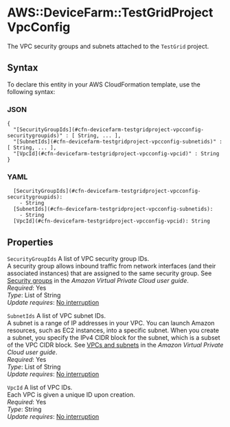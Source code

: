 # AWS::DeviceFarm::TestGridProject VpcConfig<a name="aws-properties-devicefarm-testgridproject-vpcconfig"></a>

The VPC security groups and subnets attached to the `TestGrid` project\.

## Syntax<a name="aws-properties-devicefarm-testgridproject-vpcconfig-syntax"></a>

To declare this entity in your AWS CloudFormation template, use the following syntax:

### JSON<a name="aws-properties-devicefarm-testgridproject-vpcconfig-syntax.json"></a>

```
{
  "[SecurityGroupIds](#cfn-devicefarm-testgridproject-vpcconfig-securitygroupids)" : [ String, ... ],
  "[SubnetIds](#cfn-devicefarm-testgridproject-vpcconfig-subnetids)" : [ String, ... ],
  "[VpcId](#cfn-devicefarm-testgridproject-vpcconfig-vpcid)" : String
}
```

### YAML<a name="aws-properties-devicefarm-testgridproject-vpcconfig-syntax.yaml"></a>

```
  [SecurityGroupIds](#cfn-devicefarm-testgridproject-vpcconfig-securitygroupids): 
    - String
  [SubnetIds](#cfn-devicefarm-testgridproject-vpcconfig-subnetids): 
    - String
  [VpcId](#cfn-devicefarm-testgridproject-vpcconfig-vpcid): String
```

## Properties<a name="aws-properties-devicefarm-testgridproject-vpcconfig-properties"></a>

`SecurityGroupIds`  <a name="cfn-devicefarm-testgridproject-vpcconfig-securitygroupids"></a>
A list of VPC security group IDs\.  
A security group allows inbound traffic from network interfaces \(and their associated instances\) that are assigned to the same security group\. See [Security groups](https://docs.aws.amazon.com/vpc/latest/userguide/VPC_SecurityGroups.html) in the *Amazon Virtual Private Cloud user guide*\.  
*Required*: Yes  
*Type*: List of String  
*Update requires*: [No interruption](https://docs.aws.amazon.com/AWSCloudFormation/latest/UserGuide/using-cfn-updating-stacks-update-behaviors.html#update-no-interrupt)

`SubnetIds`  <a name="cfn-devicefarm-testgridproject-vpcconfig-subnetids"></a>
A list of VPC subnet IDs\.  
A subnet is a range of IP addresses in your VPC\. You can launch Amazon resources, such as EC2 instances, into a specific subnet\. When you create a subnet, you specify the IPv4 CIDR block for the subnet, which is a subset of the VPC CIDR block\. See [VPCs and subnets](https://docs.aws.amazon.com/vpc/latest/userguide/VPC_Subnets.html) in the *Amazon Virtual Private Cloud user guide*\.   
*Required*: Yes  
*Type*: List of String  
*Update requires*: [No interruption](https://docs.aws.amazon.com/AWSCloudFormation/latest/UserGuide/using-cfn-updating-stacks-update-behaviors.html#update-no-interrupt)

`VpcId`  <a name="cfn-devicefarm-testgridproject-vpcconfig-vpcid"></a>
A list of VPC IDs\.  
Each VPC is given a unique ID upon creation\.  
*Required*: Yes  
*Type*: String  
*Update requires*: [No interruption](https://docs.aws.amazon.com/AWSCloudFormation/latest/UserGuide/using-cfn-updating-stacks-update-behaviors.html#update-no-interrupt)